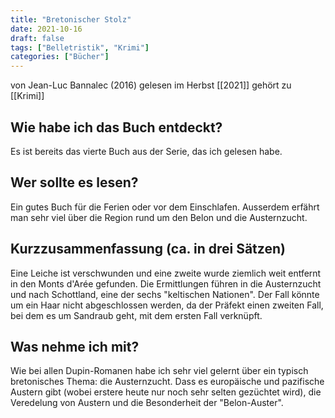```yaml
---
title: "Bretonischer Stolz"
date: 2021-10-16
draft: false
tags: ["Belletristik", "Krimi"]
categories: ["Bücher"]
---
```


von Jean-Luc Bannalec (2016)
gelesen im Herbst [[2021]]
gehört zu [[Krimi]]

## Wie habe ich das Buch entdeckt?
Es ist bereits das vierte Buch aus der Serie, das ich gelesen habe.

## Wer sollte es lesen?
Ein gutes Buch für die Ferien oder vor dem Einschlafen. Ausserdem erfährt man sehr viel über die Region rund um den Belon und die Austernzucht.

## Kurzzusammenfassung (ca. in drei Sätzen)
Eine Leiche ist verschwunden und eine zweite wurde ziemlich weit entfernt in den Monts d'Arée gefunden. Die Ermittlungen führen in die Austernzucht und nach Schottland, eine der sechs "keltischen Nationen". Der Fall könnte um ein Haar nicht abgeschlossen werden, da der Präfekt einen zweiten Fall, bei dem es um Sandraub geht, mit dem ersten Fall verknüpft.

## Was nehme ich mit?
Wie bei allen Dupin-Romanen habe ich sehr viel gelernt über ein typisch bretonisches Thema: die Austernzucht. Dass es europäische und pazifische Austern gibt (wobei erstere heute nur noch sehr selten gezüchtet wird), die Veredelung von Austern und die Besonderheit der "Belon-Auster".
